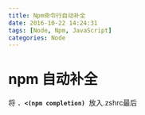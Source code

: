 ```yaml
---
title: Npm命令行自动补全
date: 2016-10-22 14:24:31
tags: [Node, Npm, JavaScript]
categories: Node
---
```

# npm 自动补全
将 **`. <(npm completion)`**  放入.zshrc最后